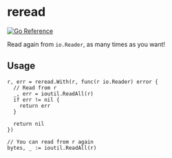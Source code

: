 # reread

[![Go Reference](https://pkg.go.dev/badge/github.com/sanggonlee/reread.svg)](https://pkg.go.dev/github.com/sanggonlee/reread)

Read again from `io.Reader`, as many times as you want!

## Usage

```
r, err = reread.With(r, func(r io.Reader) error {
  // Read from r
  _, err = ioutil.ReadAll(r)
  if err != nil {
    return err
  }

  return nil
})

// You can read from r again
bytes, _ := ioutil.ReadAll(r)
```